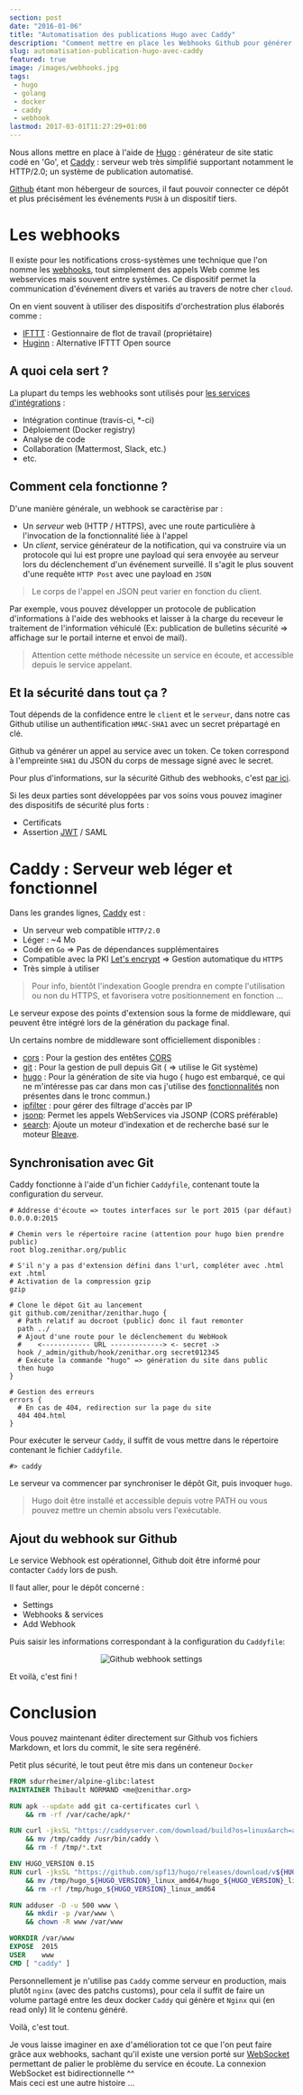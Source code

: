 ```yaml
---
section: post
date: "2016-01-06"
title: "Automatisation des publications Hugo avec Caddy"
description: "Comment mettre en place les Webhooks Github pour générer le site à chaque événement du dépôt."
slug: automatisation-publication-hugo-avec-caddy
featured: true
image: /images/webhooks.jpg
tags:
 - hugo
 - golang
 - docker
 - caddy
 - webhook
lastmod: 2017-03-01T11:27:29+01:00
---
```


Nous allons mettre en place à l'aide de [Hugo](http://gohugo.io) : générateur
de site static codé en 'Go', et [Caddy](https://caddyserver.com) : serveur web
très simplifié supportant notamment le HTTP/2.0; un système de publication
automatisé.

[Github](https://github.com) étant mon hébergeur de sources, il faut pouvoir
connecter ce dépôt et plus précisément les événements `PUSH` à un dispositif
tiers.

# Les webhooks

Il existe pour les notifications cross-systèmes une technique que l'on nomme les
[webhooks](http://www.webhooks.org/), tout simplement des appels Web comme
les webservices mais souvent entre systèmes.
Ce dispositif permet la communication d'événement divers et variés au travers de
notre cher `cloud`.

On en vient souvent à utiliser des dispositifs d'orchestration plus élaborés comme :

  * [IFTTT](https://ifttt.com/) : Gestionnaire de flot de travail (propriétaire)
  * [Huginn](https://github.com/cantino/huginn) : Alternative IFTTT Open source

## A quoi cela sert ?

La plupart du temps les webhooks sont utilisés pour
[les services d'intégrations](https://github.com/integrations) :

  * Intégration continue (travis-ci, \*-ci)
  * Déploiement (Docker registry)
  * Analyse de code
  * Collaboration (Mattermost, Slack, etc.)
  * etc.

## Comment cela fonctionne ?

D'une manière générale, un webhook se caractèrise par :

  * Un *serveur* web (HTTP / HTTPS), avec une route particulière à l'invocation de
    la fonctionnalité liée à l'appel
  * Un *client*, service générateur de la notification, qui va construire via un
    protocole qui lui est propre une payload qui sera envoyée au serveur lors
    du déclenchement d'un événement surveillé. Il s'agit le plus souvent d'une
    requête `HTTP Post` avec une payload en `JSON`

 > Le corps de l'appel en JSON peut varier en fonction du client.

Par exemple, vous pouvez développer un protocole de publication d'informations
à l'aide des webhooks et laisser à la charge du receveur le traitement de
l'information véhiculé (Ex: publication de bulletins sécurité => affichage sur
le portail interne et envoi de mail).

 > Attention cette méthode nécessite un service en écoute, et accessible depuis
 le service appelant.

## Et la sécurité dans tout ça ?

Tout dépends de la confidence entre le `client` et le `serveur`, dans notre cas
Github utilise un authentification `HMAC-SHA1` avec un secret prépartagé en clé.

Github va générer un appel au service avec un token. Ce token correspond à
l'empreinte `SHA1` du JSON du corps de message signé avec le secret.

Pour plus d'informations, sur la sécurité Github des webhooks, c'est
[par ici](https://developer.github.com/webhooks/securing/).

Si les deux parties sont développées par vos soins vous pouvez imaginer des
dispositifs de sécurité plus forts :

   * Certificats
   * Assertion [JWT](http://jwt.io/) / SAML

# Caddy : Serveur web léger et fonctionnel

Dans les grandes lignes, [Caddy](https://caddyserver.com/) est :

  * Un serveur web compatible `HTTP/2.0`
  * Léger : ~4 Mo
  * Codé en `Go` => Pas de dépendances supplémentaires
  * Compatible avec la PKI [Let's encrypt](https://letsencrypt.org/) => Gestion
    automatique du `HTTPS`
  * Très simple à utiliser

 > Pour info, bientôt l'indexation Google prendra en compte l'utilisation ou non
   du HTTPS, et favorisera votre positionnement en fonction ...

Le serveur expose des points d'extension sous la forme de middleware, qui peuvent
être intégré lors de la génération du package final.

Un certains nombre de middleware sont officiellement disponibles :

  * [cors](https://caddyserver.com/docs/cors) : Pour la gestion des entêtes [CORS](https://en.wikipedia.org/wiki/Cross-origin_resource_sharing)
  * [git](https://caddyserver.com/docs/git) : Pour la gestion de pull depuis Git ( => utilise le Git système)
  * [hugo](https://caddyserver.com/docs/hugo) : Pour la génération de site via hugo ( hugo est embarqué, ce qui ne
    m'intéresse pas car dans mon cas j'utilise des
    [fonctionnalités](https://github.com/Zenithar/hugo) non présentes dans
    le tronc commun.)
  * [ipfilter](https://caddyserver.com/docs/ipfilter) : pour gérer des filtrage d'accès par IP
  * [jsonp](https://caddyserver.com/docs/jsonp): Permet les appels WebServices via JSONP (CORS préférable)
  * [search](https://caddyserver.com/docs/search): Ajoute un moteur d'indexation et de recherche basé sur le
    moteur [Bleave](http://www.blevesearch.com/).

## Synchronisation avec Git

Caddy fonctionne à l'aide d'un fichier `Caddyfile`, contenant toute la
configuration du serveur.

```config
# Addresse d'écoute => toutes interfaces sur le port 2015 (par défaut)
0.0.0.0:2015

# Chemin vers le répertoire racine (attention pour hugo bien prendre public)
root blog.zenithar.org/public

# S'il n'y a pas d'extension défini dans l'url, compléter avec .html
ext .html
# Activation de la compression gzip
gzip

# Clone le dépot Git au lancement
git github.com/zenithar/zenithar.hugo {
  # Path relatif au docroot (public) donc il faut remonter
  path ../
  # Ajout d'une route pour le déclenchement du WebHook
  #    <------------ URL -------------> <- secret ->
  hook /_admin/github/hook/zenithar.org secret012345
  # Exécute la commande "hugo" => génération du site dans public
  then hugo
}

# Gestion des erreurs
errors {
  # En cas de 404, redirection sur la page du site
  404 404.html
}
```

Pour exécuter le serveur `Caddy`, il suffit de vous mettre dans le répertoire
contenant le fichier `Caddyfile`.

```
#> caddy
```

Le serveur va commencer par synchroniser le dépôt Git, puis invoquer `hugo`.

> Hugo doit être installé et accessible depuis votre PATH ou vous pouvez mettre
  un chemin absolu vers l'exécutable.

## Ajout du webhook sur Github

Le service Webhook est opérationnel, Github doit être informé pour contacter
`Caddy` lors de push.

Il faut aller, pour le dépôt concerné :

  * Settings
  * Webhooks & services
  * Add Webhook

Puis saisir les informations correspondant à la configuration du `Caddyfile`:

<div style="text-align: center">
<img src="/images/articles/2016/github_webhook.png" style="text-align: center" alt="Github webhook settings" />
</div>

Et voilà, c'est fini !

# Conclusion

Vous pouvez maintenant éditer directement sur Github vos fichiers Markdown, et
lors du commit, le site sera regénéré.

Petit plus sécurité, le tout peut être mis dans un conteneur `Docker`

```Dockerfile
FROM sdurrheimer/alpine-glibc:latest
MAINTAINER Thibault NORMAND <me@zenithar.org>

RUN apk --update add git ca-certificates curl \
    && rm -rf /var/cache/apk/*

RUN curl -jksSL "https://caddyserver.com/download/build?os=linux&arch=amd64&features=git" | gunzip -c - | tar -xf - -C /tmp \
    && mv /tmp/caddy /usr/bin/caddy \
    && rm -f /tmp/*.txt

ENV HUGO_VERSION 0.15
RUN curl -jksSL "https://github.com/spf13/hugo/releases/download/v${HUGO_VERSION}/hugo_${HUGO_VERSION}_linux_amd64.tar.gz" | gunzip -c - | tar -xf - -C /tmp \
    && mv /tmp/hugo_${HUGO_VERSION}_linux_amd64/hugo_${HUGO_VERSION}_linux_amd64 /usr/local/bin/hugo \
    && rm -rf /tmp/hugo_${HUGO_VERSION}_linux_amd64

RUN adduser -D -u 500 www \
    && mkdir -p /var/www \
    && chown -R www /var/www

WORKDIR /var/www
EXPOSE  2015
USER    www
CMD [ "caddy" ]
```

Personnellement je n'utilise pas `Caddy` comme serveur en production, mais plutôt
`nginx` (avec des patchs customs), pour cela il suffit de faire un volume partagé
entre les deux docker `Caddy` qui génère et `Nginx` qui (en read only) lit le
contenu généré.

Voilà, c'est tout.

Je vous laisse imaginer en axe d'amélioration tot ce que l'on peut faire grâce
aux webhooks, sachant qu'il existe une version porté sur
[WebSocket](https://fr.wikipedia.org/wiki/WebSocket) permettant de palier le
problème du service en écoute. La connexion WebSocket est bidirectionnelle ^^  
Mais ceci est une autre histoire ...
